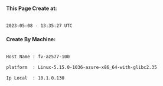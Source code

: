 
   
#### This Page Create at:

```bash

2023-05-08 - 13:35:27 UTC

```

#### Create By Machine:

```bash

Host Name : fv-az577-100

platform  : Linux-5.15.0-1036-azure-x86_64-with-glibc2.35

Ip Local  : 10.1.0.130

```

